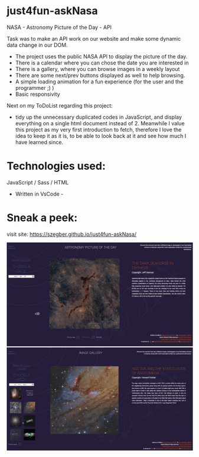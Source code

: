 # just4fun-askNasa

NASA - Astronomy Picture of the Day - API

Task was to make an API work on our website and make some dynamic data change in our DOM.

- The project uses the public NASA API to display the picture of the day.
- There is a calendar where you can chose the date you are interested in
- There is a gallery, where you can browse images in a weekly layout
- There are some next/prev buttons displayed as well to help browsing.
- A simple loading animation for a fun experience (for the user and the programmer ;) )
- Basic responsivity

Next on my ToDoList regarding this project:
- tidy up the unnecessary duplicated codes in JavaScript, and display everything on a single html document instead of 2.
Meanwhile I value this project as my very first introduction to fetch, therefore I love the idea to keep it as it is, to be able to look back at it and see how much I have learned since.

# Technologies used:
JavaScript / Sass / HTML
- Written in VsCode -

# Sneak a peek:
visit site: https://szegber.github.io/just4fun-askNasa/

![screenshot01](https://github.com/SzegBer/just4fun-askNasa/blob/main/Ask-Nasa_01.png)
![screenshot01](https://github.com/SzegBer/just4fun-askNasa/blob/main/Ask-Nasa_02.png)

